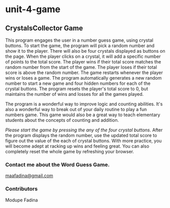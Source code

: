 # unit-4-game #

## CrystalsCollector Game ##

This program engages the user in a number guess game, using crystal buttons. To start the game, the program will pick a random number and show it to the player. There will also be four crystals displayed as buttons on the page. When the player clicks on a crystal, it will add a specific number of points to the total score. The player wins if their total score matches the random number from the start of the game. The player loses if their total score is above the random number. The game restarts whenever the player wins or loses a game. The program automatically generates a new random number to start a new game and four hidden numbers for each of the crystal buttons. The program resets the player's total score to 0, but maintains the number of wins and losses for all the games played.

The program is a wonderful way to improve logic and counting abilities. It's also a wonderful way to break out of your daily routine to play a fun numbers game. This game would also be a great way to teach elementary students about the concepts of counting and addition.

*Please start the game by pressing the any of the four crystal buttons*. After the program displays the random number, use the updated total score to figure out the value of the each of crystal buttons. With more practice, you will become adept at racking up wins and feeling great. You can also completely reset the whole game by refreshing your browser.



### Contact me about the Word Guess Game. ###
maafadina@gmail.com


### Contributors ###
Modupe Fadina